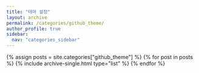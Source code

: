 ```yaml
---
title: "테마 설정"
layout: archive
permalink: /categories/github_theme/
author_profile: true
sidebar:
  nav: "categories_sidebar"
---
```

{% assign posts = site.categories["github_theme"] %}
{% for post in posts %}
  {% include archive-single.html type="list" %}
{% endfor %}

